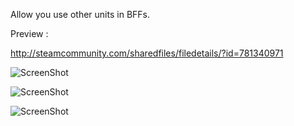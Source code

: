 Allow you use other units in BFFs.

Preview :

http://steamcommunity.com/sharedfiles/filedetails/?id=781340971

![ScreenShot](http://i.imgur.com/eJS18Po.jpg)

![ScreenShot](http://i.imgur.com/irssLgE.jpg)

![ScreenShot](http://i.imgur.com/azl1Aka.jpg)
